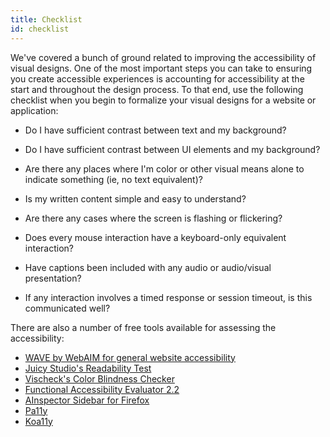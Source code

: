 ```yaml
---
title: Checklist
id: checklist
---
```


We've covered a bunch of ground related to improving the accessibility of visual designs. One of the most important steps you can take to ensuring you create accessible experiences is accounting for accessibility at the start and throughout the design process. To that end, use the following checklist when you begin to formalize your visual designs for a website or application:

- Do I have sufficient contrast between text and my background?
- Do I have sufficient contrast between UI elements and my background?

- Are there any places where I'm color or other visual means alone to indicate something (ie, no text equivalent)?
- Is my written content simple and easy to understand?
- Are there any cases where the screen is flashing or flickering?
- Does every mouse interaction have a keyboard-only equivalent interaction?
- Have captions been included with any audio or audio/visual presentation?
- If any interaction involves a timed response or session timeout, is this communicated well?

There are also a number of free tools available for assessing the accessibility:

- [WAVE by WebAIM for general website accessibility](http://wave.webaim.org/)
- [Juicy Studio's Readability Test](http://juicystudio.com/services/readability.php)
- [Vischeck's Color Blindness Checker](http://www.vischeck.com/)
- [Functional Accessibility Evaluator 2.2](https://fae.disability.illinois.edu)
- [AInspector Sidebar for Firefox](http://ainspector.github.io)
- [Pa11y](http://pa11y.org)
- [Koa11y](https://open-indy.github.io/Koa11y)
